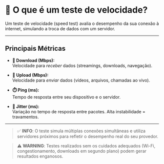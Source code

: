 # 📡 O que é um teste de velocidade?

Um teste de velocidade (speed test) avalia o desempenho da sua conexão à internet, simulando a troca de dados com um servidor.

---

## Principais Métricas

- **🔽 Download (Mbps):**  
  Velocidade para *receber* dados (streamings, downloads, navegação).

- **🔼 Upload (Mbps):**  
  Velocidade para *enviar* dados (vídeos, arquivos, chamadas ao vivo).

- **⏱️ Ping (ms):**  
  Tempo de resposta entre seu dispositivo e o servidor.

- **🔁 Jitter (ms):**  
  Variação no tempo de resposta entre pacotes. Alta instabilidade = travamentos.

---

> ✅ **INFO**: O teste simula múltiplas conexões simultâneas e utiliza servidores próximos para refletir o desempenho real do seu provedor.

> ⚠️ **WARNING**: Testes realizados sem os cuidados adequados (Wi-Fi, congestionamento, downloads em segundo plano) podem gerar resultados enganosos.

